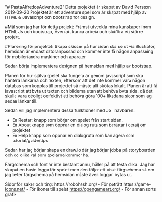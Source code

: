 "# PastaAlfredosAdventure2" 
 Detta projektet är skapat av David Persson 2019-09-20
 Projektet är ett adventure spel som är skapat med hjälp av HTML & Javascript och bootstrap för design.


 #Mål som jag har för detta projekt:
 Främst utveckla mina kunskaper inom HTML Js och bootstrap,
 Även att kunna arbeta och slutföra ett större projekt.

 #Planering för projektet:
 Skapa skisser på hur sidan ska se ut via illustrator, hemsidan är endast datoranpassad 
 och kommer inte få någon anpassning för mobiler/andra maskiner och aparater

 Sedan börja implementera designen på hemsidan med hjälp av bootstrap.

 Planen för hur själva spelet ska fungera är genom javascript som ska hantera länkarna och texten,
 eftersom att det inte kommer vara någon databas som kopplas till projektet så måste allt skötas lokalt. 
 Planen är att få javascript att byta ut texten och bilderna utan att behöva byta sida, 
 då det skulle vara otroligt oeffektivt att behöva göra 100+ likadana sidor som jag sedan länkar till.
 
 Sedan vill jag implementera dessa funktioner med JS i navbaren:
 - En Restart knapp som börjar om spelet från start sidan.
 - En About knapp som öppnar en dialog ruta som berättar i detalj om projektet
 - En Help knapp som öppnar en dialogruta som kan agera som tutorial/guide/tips

Sedan har jag börjar skapa en draw.io där jag börjar jobba på storyboarden och de olika val som spelarna kommer ha.

Färgschema och font är inte bestämt ännu, håller på att testa olika.
Jag har skapat en basic logga för spelet men den följer ett visst färgschema så om jag byter färgschema på hemsidan måste även loggan bytas ut.

Sidor för saker och ting:
https://robohash.org/ - För poträtt
https://game-icons.net/ - För ikoner till spelet
https://opengameart.org/ - För annan sorts grafik




 
 
